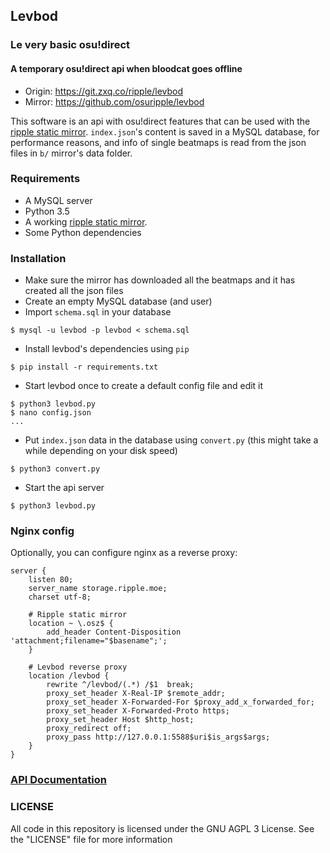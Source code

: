 ## Levbod
### Le very basic osu!direct
#### A temporary osu!direct api when bloodcat goes offline

- Origin: https://git.zxq.co/ripple/levbod
- Mirror: https://github.com/osuripple/levbod


This software is an api with osu!direct features that can be used with the [ripple static mirror](https://git.zxq.co/ripple/mirror).
`index.json`'s content is saved in a MySQL database, for performance reasons, and info of single beatmaps is read from the json files in `b/` mirror's data folder.

### Requirements
- A MySQL server
- Python 3.5
- A working [ripple static mirror](https://git.zxq.co/ripple/mirror).
- Some Python dependencies

### Installation
- Make sure the mirror has downloaded all the beatmaps and it has created all the json files
- Create an empty MySQL database (and user)
- Import `schema.sql` in your database
```
$ mysql -u levbod -p levbod < schema.sql
```
- Install levbod's dependencies using `pip`
```
$ pip install -r requirements.txt
```
- Start levbod once to create a default config file and edit it
```
$ python3 levbod.py
$ nano config.json
...
```
- Put `index.json` data in the database using `convert.py` (this might take a while depending on your disk speed)
```
$ python3 convert.py
```
- Start the api server
```
$ python3 levbod.py
```

### Nginx config
Optionally, you can configure nginx as a reverse proxy:
```
server {
    listen 80;
    server_name storage.ripple.moe;
    charset utf-8;

    # Ripple static mirror
    location ~ \.osz$ {
        add_header Content-Disposition 'attachment;filename="$basename";';
    }

    # Levbod reverse proxy
    location /levbod {
        rewrite ^/levbod/(.*) /$1  break;
        proxy_set_header X-Real-IP $remote_addr;
        proxy_set_header X-Forwarded-For $proxy_add_x_forwarded_for;
        proxy_set_header X-Forwarded-Proto https;
        proxy_set_header Host $http_host;
        proxy_redirect off;
        proxy_pass http://127.0.0.1:5588$uri$is_args$args;
    }
}
```

### [API Documentation](http://docs.ripple.moe/docs/levbod/api)

### LICENSE
All code in this repository is licensed under the GNU AGPL 3 License.
See the "LICENSE" file for more information